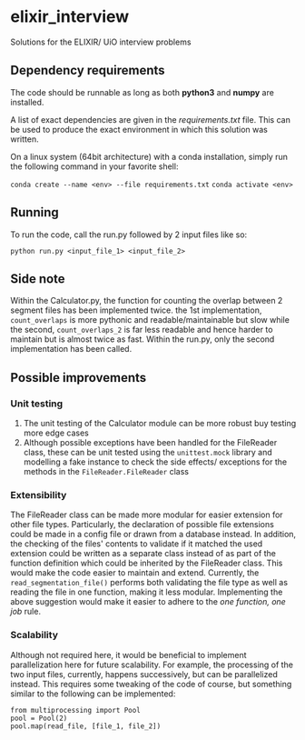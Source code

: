 # elixir_interview
Solutions for the ELIXIR/ UiO interview problems

## Dependency requirements
The code should be runnable as long as both **python3** and **numpy** are installed.

A list of exact dependencies are given in the _requirements.txt_ file.
This can be used to produce the exact environment in which this solution was written.

On a linux system (64bit architecture) with a conda installation, simply run the following command in your favorite shell:

`conda create --name <env> --file requirements.txt`
`conda activate <env>`

## Running
To run the code, call the run.py followed by 2 input files like so:

`python run.py <input_file_1> <input_file_2>`

 ## Side note
 Within the Calculator.py, the function for counting the overlap between 2 segment files has been implemented twice.
 the 1st implementation, `count_overlaps` is more pythonic and readable/maintainable but slow while the second, `count_overlaps_2` is far less readable and hence harder to maintain but is almost twice as fast.
 Within the run.py, only the second implementation has been called.

## Possible improvements

### Unit testing
1. The unit testing of the Calculator module can be more robust buy testing more edge cases
2. Although possible exceptions have been handled for the FileReader class, these can be unit tested using the `unittest.mock` library and modelling a fake instance to check the side effects/ exceptions for the methods in the `FileReader.FileReader` class

### Extensibility
The FileReader class can be made more modular for easier extension for other file types. Particularly,
the declaration of possible file extensions could be made in a config file or drawn from a database instead.
In addition, the checking of the files' contents to validate if it matched the used extension could be written as a separate class instead of as part of the function definition which could be inherited by the FileReader class. This would make the code easier to maintain and extend.
Currently, the `read_segmentation_file()` performs both validating the file type as well as reading the file in one function, making it less modular. Implementing the above suggestion would make it easier to adhere to the _one function, one job_ rule.

### Scalability
Although not required here, it would be beneficial to implement parallelization here for future scalability. For example, the processing of the two input files, currently, happens successively, but can be parallelized instead. This requires some tweaking of the code of course, but something similar to the following can be implemented:
```
from multiprocessing import Pool
pool = Pool(2)
pool.map(read_file, [file_1, file_2])
```